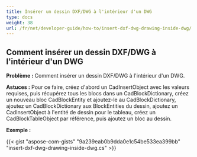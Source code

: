 ```yaml
---
title: Insérer un dessin DXF/DWG à l'intérieur d'un DWG
type: docs
weight: 38
url: /fr/net/developer-guide/how-to/insert-dxf-dwg-drawing-inside-dwg/
---
```


## **Comment insérer un dessin DXF/DWG à l'intérieur d'un DWG**

**Problème :** Comment insérer un dessin DXF/DWG à l'intérieur d'un DWG.

**Astuces :** Pour ce faire, créez d'abord un CadInsertObject avec les valeurs requises, puis récupérez tous les blocs dans un CadBlockDictionary, créez un nouveau bloc CadBlockEntity et ajoutez-le au CadBlockDictionary, ajoutez un CadBlockDictionary aux BlockEntities du dessin, ajoutez un CadInsertObject à l'entité de dessin pour le tableau, créez un CadBlockTableObject par référence, puis ajoutez un bloc au dessin.

**Exemple :**

{{< gist "aspose-com-gists" "9a239eab0b9dda0e1c54be533ea399bb" "insert-dxf-dwg-drawing-inside-dwg.cs" >}}
